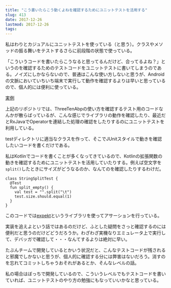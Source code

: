 ```yaml
---
title: "こう書いたらこう動くよねを確認するためにユニットテストを活用する"
slug: 413
date: 2017-12-26
lastmod: 2017-12-26
tags: 
---
```


私はわりとカジュアルにユニットテストを使っている（と思う）。クラスやメソッドの振る舞いをテストするさらに前段階の状態で使っている。

「こういうコードを書いたらこうなると思ってるんだけど、合ってるよね？」というのを確認するためのテストコードをユニットテストに書いてしまうのである。ノイズにしかならないので、普通はこんな使い方しないと思うが、Androidの文脈においていちいち端末で実行して動作を確認するよりは早いと思っているので、個人的には便利に使っている。

<a href="https://github.com/gen0083/FilteredHatebu/tree/develop/app/src/test/java/jp/gcreate/product/filteredhatebu">実例</a>

上記のリポジトリでは、ThreeTenAbpの使い方を確認するテスト用のコードなんかが散らばっているが、こんな感じでライブラリの動作を確認したり、最近だとRxJavaでOperatorを連結した処理の確認をしたりするのにユニットテストを利用している。

testディレクトリに適当なクラスを作って、そこでJUnitスタイルで動きを確認したいコードを書くだけである。

私はKotlinでコードを書くことが多くなってきているので、Kotlinの拡張関数の動きを確認するためにユニットテストを活用していたりする。例えば空文字を`split()`したときにサイズがどうなるのか、なんてのを確認したりするわけだ。


```
class StringSplitTest {
  @Test
  fun split_empty() {
    val test = "".split("\t")
    test.size.should.equal(1)
  }
}
```

このコードでは<a href="https://github.com/winterbe/expekt">expekt</a>というライブラリを使ってアサーションを行っている。

実装を追えよという話ではあるのだけど、ふとした疑問をさっと確認するのには便利だと思うのだけどどうだろうか。わざわざ実機なりエミュレータ上で実行して、デバッガで確認して・・・なんてするよりは絶対に早い。

たぶんチームで開発しているとかいう状況だと、こんなテストコードが残されると邪魔でしかないと思うが、個人的に確認する分には弊害はないだろう。消すのを忘れてコミットしちゃうおそれがあるとか、そんなレベルの話。

私の場合はぼっちで開発しているので、こういうレベルでもテストコードを書いていれば、ユニットテストのやり方の勉強にもなっていいかなと思っている。


  
